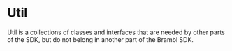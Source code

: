 # Util

Util is a collections of classes and interfaces that are needed by other parts of the SDK, but do not belong in another
part of the Brambl SDK.